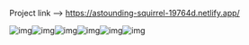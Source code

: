 Project link --> https://astounding-squirrel-19764d.netlify.app/



![img](https://lh5.googleusercontent.com/TnStAtP3RSA6Nmv1djNM9zMSDc_5V2sz23eLFeQ0ToGTKo_B8BVRVRsAFzLimsOImms2Wxyft_BuSi6MU-L7Ppr9XSR7tThTaZFV8zKGE4gGW6IVf-h_VZdNpcHx9OBqMQAxcN9zA9OPNSJDMJP_xAWwmTrfURw29MkH6RXebqWCUc4qL49Y-cNdHaqJSQ)![img](https://lh4.googleusercontent.com/yXxCCIN0AkD-SjT1K2i1P6SNIVgX_n8vDhjCFOxicIcTay-aams-OneXE7csEBRv8sC5JCa3xF3Tk4xQxYgAB0Su3Hullao7p2Q5yqF0dipTTlsl3tuUfeW85fn0T5GQb3LEcg0xRZRRSBjveaANHDneQOSFQLmuYFSnL30NYnfh1erlJ6ybz23fhl8IZw)![img](https://lh5.googleusercontent.com/mFabJBm8CAIINJprwhnqGAIKZJsOBkZRrcwptMmgA4i9AXUgJDuiYbF2AVk4bs4JtFscSKhsDrFS9MXJjYIU4EY_CujsCS-ew4yrwjDnxPpCK49cugRkmC94KXoEcu2dSa4yFGOGz5i_5d_CGum2H9aucomCi76DtWak4GCuZaO6dgv5CHQ4oeQKfx_z6g)![img](https://lh3.googleusercontent.com/XjFF0NmobbaAE5ReO5lyTtMCnEzBTmFRuLEYihNNztWH6kOgOpWj7s4fAab8e1YHnWDzG4S_YIyDvrd3qWXNHTBkSzYPOhfHUVwkRYFXENmeWFYNh-YL01TMqwyV867WomuyeNZoznREz98CmDrkC5vDB_J8r94BAH-e8maE2gUD_34j8LAzprLT3AtMTA)![img](https://lh6.googleusercontent.com/sVW4kaXQ37PFrlnTmeto24blO2BC6Ce3X55I42qSYXidzM4hu96tKn0dpTezuxUlQ-xKjt9lEG1hVrJ4suP2EW0yIRL7ytslE6ZtujAl8L1R4tyImFZWzRZvwewZRJjy3haW4hBMelOwqy0i-kgaDG5luARqFXaHrGP5UHvBWPKrPE0_0x2J8WZFWJRFcg)![img](https://lh4.googleusercontent.com/3b2-oDlaQbKjE6aG5qeobHwXSdH4_RKvsFnwYaqzgrggB30BO61ZLKK57-MhJWKxUyr4qJUEUHUCezhB2fFHP1BDY42f4ghfaIAlCqgrPqKQBm2SpH45drt8O-cH9ZbhuTtEe36rxcRNscB8SfRJK-1gl35PULpXxWUgZ7AJRkVbjv16cgiyv3o-Dx1PcA)
